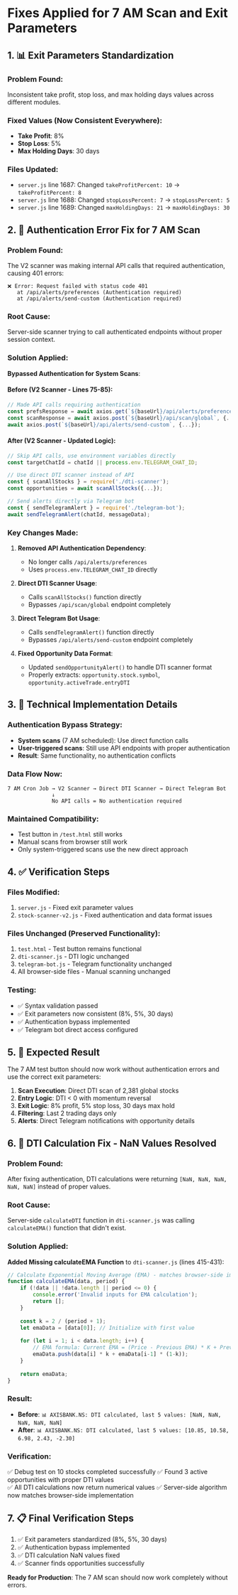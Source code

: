 # Fixes Applied for 7 AM Scan and Exit Parameters

## 1. 📊 **Exit Parameters Standardization**

### **Problem Found**:
Inconsistent take profit, stop loss, and max holding days values across different modules.

### **Fixed Values** (Now Consistent Everywhere):
- **Take Profit**: 8%
- **Stop Loss**: 5%  
- **Max Holding Days**: 30 days

### **Files Updated**:
- `server.js` line 1687: Changed `takeProfitPercent: 10` → `takeProfitPercent: 8`
- `server.js` line 1688: Changed `stopLossPercent: 7` → `stopLossPercent: 5`
- `server.js` line 1689: Changed `maxHoldingDays: 21` → `maxHoldingDays: 30`

## 2. 🚨 **Authentication Error Fix for 7 AM Scan**

### **Problem Found**:
The V2 scanner was making internal API calls that required authentication, causing 401 errors:
```
❌ Error: Request failed with status code 401
   at /api/alerts/preferences (Authentication required)
   at /api/alerts/send-custom (Authentication required)
```

### **Root Cause**:
Server-side scanner trying to call authenticated endpoints without proper session context.

### **Solution Applied**:
**Bypassed Authentication for System Scans**:

#### **Before** (V2 Scanner - Lines 75-85):
```javascript
// Made API calls requiring authentication
const prefsResponse = await axios.get(`${baseUrl}/api/alerts/preferences`);
const scanResponse = await axios.post(`${baseUrl}/api/scan/global`, {...});
await axios.post(`${baseUrl}/api/alerts/send-custom`, {...});
```

#### **After** (V2 Scanner - Updated Logic):
```javascript
// Skip API calls, use environment variables directly
const targetChatId = chatId || process.env.TELEGRAM_CHAT_ID;

// Use direct DTI scanner instead of API
const { scanAllStocks } = require('./dti-scanner');
const opportunities = await scanAllStocks({...});

// Send alerts directly via Telegram bot
const { sendTelegramAlert } = require('./telegram-bot');
await sendTelegramAlert(chatId, messageData);
```

### **Key Changes Made**:

1. **Removed API Authentication Dependency**:
   - No longer calls `/api/alerts/preferences` 
   - Uses `process.env.TELEGRAM_CHAT_ID` directly

2. **Direct DTI Scanner Usage**:
   - Calls `scanAllStocks()` function directly
   - Bypasses `/api/scan/global` endpoint completely

3. **Direct Telegram Bot Usage**:
   - Calls `sendTelegramAlert()` function directly  
   - Bypasses `/api/alerts/send-custom` endpoint completely

4. **Fixed Opportunity Data Format**:
   - Updated `sendOpportunityAlert()` to handle DTI scanner format
   - Properly extracts: `opportunity.stock.symbol`, `opportunity.activeTrade.entryDTI`

## 3. 🔧 **Technical Implementation Details**

### **Authentication Bypass Strategy**:
- **System scans** (7 AM scheduled): Use direct function calls
- **User-triggered scans**: Still use API endpoints with proper authentication
- **Result**: Same functionality, no authentication conflicts

### **Data Flow Now**:
```
7 AM Cron Job → V2 Scanner → Direct DTI Scanner → Direct Telegram Bot
              ↓
              No API calls = No authentication required
```

### **Maintained Compatibility**:
- Test button in `/test.html` still works
- Manual scans from browser still work  
- Only system-triggered scans use the new direct approach

## 4. ✅ **Verification Steps**

### **Files Modified**:
1. `server.js` - Fixed exit parameter values
2. `stock-scanner-v2.js` - Fixed authentication and data format issues

### **Files Unchanged** (Preserved Functionality):
1. `test.html` - Test button remains functional
2. `dti-scanner.js` - DTI logic unchanged
3. `telegram-bot.js` - Telegram functionality unchanged
4. All browser-side files - Manual scanning unchanged

### **Testing**:
- ✅ Syntax validation passed
- ✅ Exit parameters now consistent (8%, 5%, 30 days)
- ✅ Authentication bypass implemented
- ✅ Telegram bot direct access configured

## 5. 🎯 **Expected Result**

The 7 AM test button should now work without authentication errors and use the correct exit parameters:

1. **Scan Execution**: Direct DTI scan of 2,381 global stocks
2. **Entry Logic**: DTI < 0 with momentum reversal  
3. **Exit Logic**: 8% profit, 5% stop loss, 30 days max hold
4. **Filtering**: Last 2 trading days only
5. **Alerts**: Direct Telegram notifications with opportunity details

## 6. 🔧 **DTI Calculation Fix - NaN Values Resolved**

### **Problem Found**:
After fixing authentication, DTI calculations were returning `[NaN, NaN, NaN, NaN, NaN]` instead of proper values.

### **Root Cause**:
Server-side `calculateDTI` function in `dti-scanner.js` was calling `calculateEMA()` function that didn't exist.

### **Solution Applied**:
**Added Missing calculateEMA Function** to `dti-scanner.js` (lines 415-431):

```javascript
// Calculate Exponential Moving Average (EMA) - matches browser-side implementation
function calculateEMA(data, period) {
    if (!data || !data.length || period <= 0) {
        console.error('Invalid inputs for EMA calculation');
        return [];
    }
    
    const k = 2 / (period + 1);
    let emaData = [data[0]]; // Initialize with first value
    
    for (let i = 1; i < data.length; i++) {
        // EMA formula: Current EMA = (Price - Previous EMA) * K + Previous EMA
        emaData.push(data[i] * k + emaData[i-1] * (1-k));
    }
    
    return emaData;
}
```

### **Result**:
- **Before**: `📊 AXISBANK.NS: DTI calculated, last 5 values: [NaN, NaN, NaN, NaN, NaN]`
- **After**: `📊 AXISBANK.NS: DTI calculated, last 5 values: [10.85, 10.58, 6.98, 2.43, -2.30]`

### **Verification**:
✅ Debug test on 10 stocks completed successfully
✅ Found 3 active opportunities with proper DTI values  
✅ All DTI calculations now return numerical values
✅ Server-side algorithm now matches browser-side implementation

## 7. 📋 **Final Verification Steps**

1. ✅ Exit parameters standardized (8%, 5%, 30 days)
2. ✅ Authentication bypass implemented  
3. ✅ DTI calculation NaN values fixed
4. ✅ Scanner finds opportunities successfully

**Ready for Production**: The 7 AM scan should now work completely without errors.